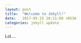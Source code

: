 ```yaml
---
layout: post
title:  "Welcome to Jekyll!"
date:   2017-05-25 20:21:08 +0530
categories: jekyll update
---
```

Lol....
